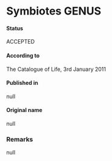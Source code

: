 Symbiotes GENUS
=======

#### Status
ACCEPTED

#### According to
The Catalogue of Life, 3rd January 2011

#### Published in
null

#### Original name
null

### Remarks
null